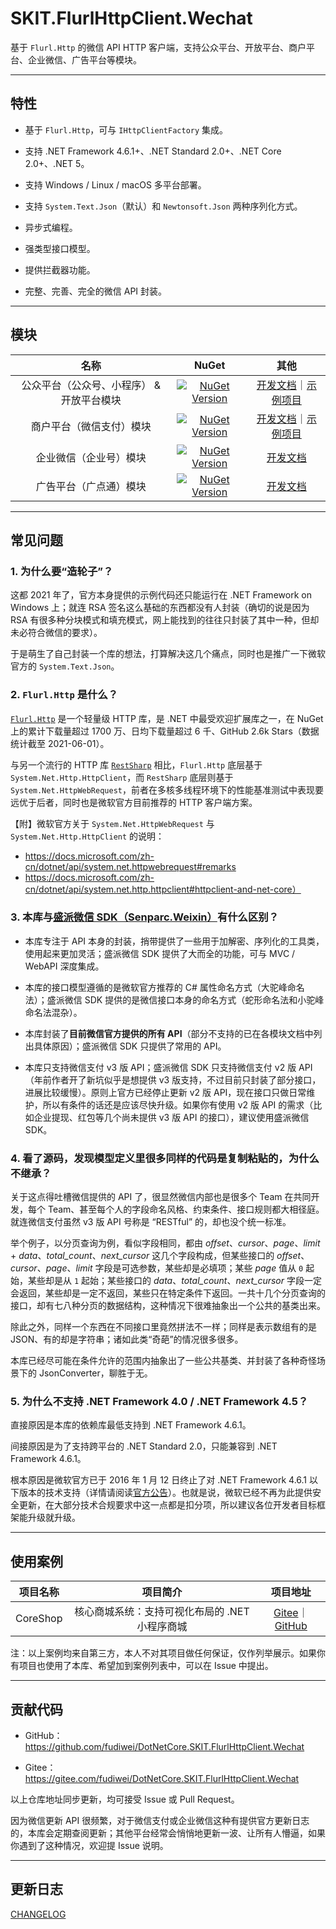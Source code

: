 ﻿# SKIT.FlurlHttpClient.Wechat

基于 `Flurl.Http` 的微信 API HTTP 客户端，支持公众平台、开放平台、商户平台、企业微信、广告平台等模块。

---

## 特性

-   基于 `Flurl.Http`，可与 `IHttpClientFactory` 集成。

-   支持 .NET Framework 4.6.1+、.NET Standard 2.0+、.NET Core 2.0+、.NET 5。

-   支持 Windows / Linux / macOS 多平台部署。

-   支持 `System.Text.Json`（默认）和 `Newtonsoft.Json` 两种序列化方式。

-   异步式编程。

-   强类型接口模型。

-   提供拦截器功能。

-   完整、完善、完全的微信 API 封装。

---

## 模块

|                   名称                    |                                                                                     NuGet                                                                                      |                                           其他                                           |
| :---------------------------------------: | :----------------------------------------------------------------------------------------------------------------------------------------------------------------------------: | :--------------------------------------------------------------------------------------: |
| 公众平台（公众号、小程序） & 开放平台模块 |      [![NuGet Version](https://img.shields.io/nuget/v/SKIT.FlurlHttpClient.Wechat.Api.svg?sanitize=true)](https://www.nuget.org/packages/SKIT.FlurlHttpClient.Wechat.Api)      |      [开发文档](./docs/WechatApi/README.md)｜[示例项目](./docs/WechatApi/Sample.md)      |
|         商户平台（微信支付）模块          | [![NuGet Version](https://img.shields.io/nuget/v/SKIT.FlurlHttpClient.Wechat.TenpayV3.svg?sanitize=true)](https://www.nuget.org/packages/SKIT.FlurlHttpClient.Wechat.TenpayV3) | [开发文档](./docs/WechatTenpayV3/README.md)｜[示例项目](./docs/WechatTenpayV3/Sample.md) |
|          企业微信（企业号）模块           |     [![NuGet Version](https://img.shields.io/nuget/v/SKIT.FlurlHttpClient.Wechat.Work.svg?sanitize=true)](https://www.nuget.org/packages/SKIT.FlurlHttpClient.Wechat.Work)     |                         [开发文档](./docs/WechatWork/README.md)                          |
|          广告平台（广点通）模块           |      [![NuGet Version](https://img.shields.io/nuget/v/SKIT.FlurlHttpClient.Wechat.Ads.svg?sanitize=true)](https://www.nuget.org/packages/SKIT.FlurlHttpClient.Wechat.Ads)      |                          [开发文档](./docs/WechatAds/README.md)                          |

---

## 常见问题

### 1. 为什么要“造轮子”？

这都 2021 年了，官方本身提供的示例代码还只能运行在 .NET Framework on Windows 上；就连 RSA 签名这么基础的东西都没有人封装（确切的说是因为 RSA 有很多种分块模式和填充模式，网上能找到的往往只封装了其中一种，但却未必符合微信的要求）。

于是萌生了自己封装一个库的想法，打算解决这几个痛点，同时也是推广一下微软官方的 `System.Text.Json`。

### 2. `Flurl.Http` 是什么？

[`Flurl.Http`](https://flurl.dev/) 是一个轻量级 HTTP 库，是 .NET 中最受欢迎扩展库之一，在 NuGet 上的累计下载量超过 1700 万、日均下载量超过 6 千、GitHub 2.6k Stars（数据统计截至 2021-06-01）。

与另一个流行的 HTTP 库 [`RestSharp`](https://restsharp.dev/) 相比，`Flurl.Http` 底层基于 `System.Net.Http.HttpClient`，而 `RestSharp` 底层则基于 `System.Net.HttpWebRequest`，前者在多核多线程环境下的性能基准测试中表现要远优于后者，同时也是微软官方目前推荐的 HTTP 客户端方案。

【附】微软官方关于 `System.Net.HttpWebRequest` 与 `System.Net.Http.HttpClient` 的说明：

-   https://docs.microsoft.com/zh-cn/dotnet/api/system.net.httpwebrequest#remarks
-   https://docs.microsoft.com/zh-cn/dotnet/api/system.net.http.httpclient#httpclient-and-net-core）

### 3. 本库与[盛派微信 SDK（Senparc.Weixin）](https://github.com/JeffreySu/WeiXinMPSDK)有什么区别？

-   本库专注于 API 本身的封装，捎带提供了一些用于加解密、序列化的工具类，使用起来更加灵活；盛派微信 SDK 提供了大而全的功能，可与 MVC / WebAPI 深度集成。

-   本库的接口模型遵循的是微软官方推荐的 C# 属性命名方式（大驼峰命名法）；盛派微信 SDK 提供的是微信接口本身的命名方式（蛇形命名法和小驼峰命名法混杂）。

-   本库封装了**目前微信官方提供的所有 API**（部分不支持的已在各模块文档中列出具体原因）；盛派微信 SDK 只提供了常用的 API。

-   本库只支持微信支付 v3 版 API；盛派微信 SDK 只支持微信支付 v2 版 API（年前作者开了新坑似乎是想提供 v3 版支持，不过目前只封装了部分接口，进展比较缓慢）。原则上官方已经停止更新 v2 版 API，现在接口只做日常维护，所以有条件的话还是应该尽快升级。如果你有使用 v2 版 API 的需求（比如企业提现、红包等几个尚未提供 v3 版 API 的接口），建议使用盛派微信 SDK。

### 4. 看了源码，发现模型定义里很多同样的代码是复制粘贴的，为什么不继承？

关于这点得吐槽微信提供的 API 了，很显然微信内部也是很多个 Team 在共同开发，每个 Team、甚至每个人的字段命名风格、约束条件、接口规则都大相径庭。就连微信支付虽然 v3 版 API 号称是 “RESTful” 的，却也没个统一标准。

举个例子，以分页查询为例，看似字段相同，都由 _offset_、_cursor_、_page_、_limit_ + _data_、_total_count_、_next_cursor_ 这几个字段构成，但某些接口的 _offset_、_cursor_、_page_、_limit_ 字段是可选参数，某些却是必填项；某些 _page_ 值从 `0` 起始，某些却是从 `1` 起始；某些接口的 _data_、_total_count_、_next_cursor_ 字段一定会返回，某些却是一定不返回，某些只在特定条件下返回。一共十几个分页查询的接口，却有七八种分页的数据结构，这种情况下很难抽象出一个公共的基类出来。

除此之外，同样一个东西在不同接口里竟然拼法不一样；同样是表示数组有的是 JSON、有的却是字符串；诸如此类“奇葩”的情况很多很多。

本库已经尽可能在条件允许的范围内抽象出了一些公共基类、并封装了各种奇怪场景下的 JsonConverter，聊胜于无。

### 5. 为什么不支持 .NET Framework 4.0 / .NET Framework 4.5？

直接原因是本库的依赖库最低支持到 .NET Framework 4.6.1。

间接原因是为了支持跨平台的 .NET Standard 2.0，只能兼容到 .NET Framework 4.6.1。

根本原因是微软官方已于 2016 年 1 月 12 日终止了对 .NET Framework 4.6.1 以下版本的技术支持（详情请阅读[官方公告](https://docs.microsoft.com/zh-cn/lifecycle/faq/dotnet-framework)）。也就是说，微软已经不再为此提供安全更新，在大部分技术合规要求中这一点都是扣分项，所以建议各位开发者目标框架能升级就升级。

---

## 使用案例

| 项目名称 |                    项目简介                    |                                            项目地址                                            |
| :------: | :--------------------------------------------: | :--------------------------------------------------------------------------------------------: |
| CoreShop | 核心商城系统：支持可视化布局的 .NET 小程序商城 | [Gitee](https://gitee.com/CoreUnion/CoreShop)｜[GitHub](https://github.com/CoreUnion/CoreShop) |

注：以上案例均来自第三方，本人不对其项目做任何保证，仅作列举展示。如果你有项目也使用了本库、希望加到案例列表中，可以在 Issue 中提出。

---

## 贡献代码

-   GitHub：https://github.com/fudiwei/DotNetCore.SKIT.FlurlHttpClient.Wechat

-   Gitee：https://gitee.com/fudiwei/DotNetCore.SKIT.FlurlHttpClient.Wechat

以上仓库地址同步更新，均可接受 Issue 或 Pull Request。

因为微信更新 API 很频繁，对于微信支付或企业微信这种有提供官方更新日志的，本库会定期查阅更新；其他平台经常会悄悄地更新一波、让所有人懵逼，如果你遇到了这种情况，欢迎提 Issue 说明。

---

## 更新日志

[CHANGELOG](./CHANGELOG.md)
